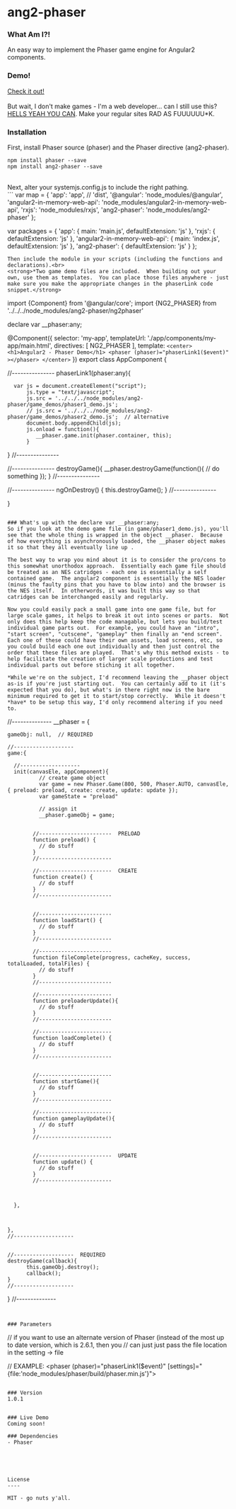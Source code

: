 # ang2-phaser

### What Am I?!
An easy way to implement the Phaser game engine for Angular2 components.

### Demo!
[Check it out!](https://phaser-angular2-demo.herokuapp.com/ "check it out")
<br>
<br>
But wait, I don't make games - I'm a web developer... can I still use this?  [HELLS YEAH YOU CAN](http://allenroyston-2016.herokuapp.com/ "hell yeah you can").  Make your regular sites RAD AS FUUUUUU*K.

### Installation
First, install Phaser source (phaser) and the Phaser directive (ang2-phaser).
```
npm install phaser --save
npm install ang2-phaser --save
```
<br>
Next, alter your systemjs.config.js to include the right pathing.<br>
```
  var map = {
    'app':                        'app', // 'dist',
    '@angular':                   'node_modules/@angular',
    'angular2-in-memory-web-api': 'node_modules/angular2-in-memory-web-api',
    'rxjs':                       'node_modules/rxjs',
    'ang2-phaser':                'node_modules/ang2-phaser'
  };
  
  var packages = {
    'app':                        { main: 'main.js',  defaultExtension: 'js' },
    'rxjs':                       { defaultExtension: 'js' },
    'angular2-in-memory-web-api': { main: 'index.js', defaultExtension: 'js' },
    'ang2-phaser':                { defaultExtension: 'js' }
  };

```
Then include the module in your scripts (including the functions and declarations).<br>
<strong>*Two game demo files are included.  When building out your own, use them as templates.  You can place those files anywhere - just make sure you make the appropriate changes in the phaserLink code snippet.</strong>
```

import {Component} from '@angular/core';
import {NG2_PHASER}  from '../../../node_modules/ang2-phaser/ng2phaser'

declare var __phaser:any;

@Component({
    selector: 'my-app',
    templateUrl: './app/components/my-app/main.html',
    directives: [ NG2_PHASER ],
   template: `
     <center>
       <h1>Angular2 - Phaser Demo</h1>
       <phaser (phaser)="phaserLink1($event)" ></phaser>
     </center>
   `
})
export class AppComponent {


   //---------------
   phaserLink1(phaser:any){

      var js = document.createElement("script");
          js.type = "text/javascript";
          js.src = '../../../node_modules/ang2-phaser/game_demos/phaser1_demo.js';
          // js.src = '../../../node_modules/ang2-phaser/game_demos/phaser2_demo.js';  // alternative 
          document.body.appendChild(js);
          js.onload = function(){
             __phaser.game.init(phaser.container, this);
          }
   }
   //---------------

   //---------------
   destroyGame(){
      __phaser.destroyGame(function(){
            // do something
      });
   }
   //---------------
   
   //---------------
   ngOnDestroy() {
      this.destroyGame();
   }
   //---------------


}
```

### What's up with the declare var __phaser:any;
So if you look at the demo game file (in game/phaser1_demo.js), you'll see that the whole thing is wrapped in the object __phaser.  Because of how everything is asynchronously loaded, the __phaser object makes it so that they all eventually line up .  

The best way to wrap you mind about it is to consider the pro/cons to this somewhat unorthodox approach.  Essentially each game file should be treated as an NES catridges - each one is essentially a self contained game.  The angular2 component is essentially the NES loader (minus the faulty pins that you have to blow into) and the browser is the NES itself.  In otherwords, it was built this way so that catridges can be interchanged easily and regularly.    

Now you could easily pack a small game into one game file, but for large scale games, it helps to break it out into scenes or parts.  Not only does this help keep the code managable, but lets you build/test individual game parts out.  For example, you could have an "intro", "start screen", "cutscene", "gameplay" then finally an "end screen".  Each one of these could have their own assets, load screens, etc, so you could build each one out individually and then just control the order that these files are played.  That's why this method exists - to help facilitate the creation of larger scale productions and test individual parts out before stiching it all together.

*While we're on the subject, I'd recommend leaving the __phaser object as-is if you're just starting out.  You can certainly add to it (it's expected that you do), but what's in there right now is the bare minimum required to get it to start/stop correctly.  While it doesn't *have* to be setup this way, I'd only recommend altering if you need to.

```
//--------------
__phaser = {

    gameObj: null,  // REQUIRED

    //-------------------
    game:{

      //-------------------
      init(canvasEle, appComponent){
              // create game object
              var game = new Phaser.Game(800, 500, Phaser.AUTO, canvasEle, { preload: preload, create: create, update: update });
              var gameState = "preload"

              // assign it
              __phaser.gameObj = game;


            //-----------------------  PRELOAD 
            function preload() {
              // do stuff
            }
            //-----------------------

            //-----------------------  CREATE
            function create() {
              // do stuff
            }
            //-----------------------


            //-----------------------
            function loadStart() {
              // do stuff
            }
            //-----------------------

            //-----------------------
            function fileComplete(progress, cacheKey, success, totalLoaded, totalFiles) {
              // do stuff
            }
            //-----------------------

            //-----------------------
            function preloaderUpdate(){
              // do stuff
            }
            //-----------------------

            //-----------------------
            function loadComplete() {
              // do stuff
            }
            //-----------------------


            //-----------------------
            function startGame(){
              // do stuff
            }
            //-----------------------

            //-----------------------
            function gameplayUpdate(){
              // do stuff
            }
            //-----------------------


            //-----------------------  UPDATE
            function update() {
              // do stuff
            }
            //-----------------------



      },



    },
    //-------------------


    //-------------------  REQUIRED
    destroyGame(callback){
          this.gameObj.destroy();
          callback();
    }
    //-------------------


}
//--------------
```


### Parameters
```
// if you want to use an alternate version of Phaser (instead of the most up to date version, which is 2.6.1, then you
// can just just pass the file location in the setting -> file

// EXAMPLE:
<phaser (phaser)="phaserLink1($event)" [settings]="{file:'node_modules/phaser/build/phaser.min.js'}"></phaser>
```

### Version
1.0.1


### Live Demo 
Coming soon!

### Dependencies
- Phaser





License
----

MIT - go nuts y'all.
